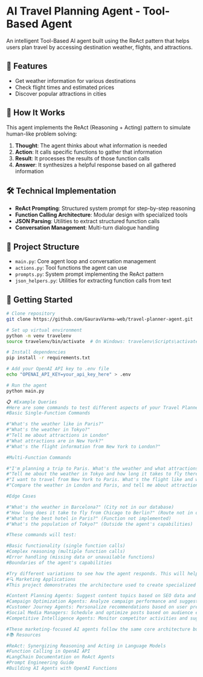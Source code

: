 # AI Travel Planning Agent - Tool-Based Agent

An intelligent Tool-Based AI agent built using the ReAct pattern that helps users plan travel by accessing destination weather, flights, and attractions.

## 🌟 Features
- Get weather information for various destinations
- Check flight times and estimated prices
- Discover popular attractions in cities

## 🧠 How It Works
This agent implements the ReAct (Reasoning + Acting) pattern to simulate human-like problem solving:

1. **Thought**: The agent thinks about what information is needed
2. **Action**: It calls specific functions to gather that information  
3. **Result**: It processes the results of those function calls
4. **Answer**: It synthesizes a helpful response based on all gathered information

## 🛠️ Technical Implementation
- **ReAct Prompting**: Structured system prompt for step-by-step reasoning
- **Function Calling Architecture**: Modular design with specialized tools
- **JSON Parsing**: Utilities to extract structured function calls
- **Conversation Management**: Multi-turn dialogue handling

## 🧩 Project Structure
- `main.py`: Core agent loop and conversation management
- `actions.py`: Tool functions the agent can use
- `prompts.py`: System prompt implementing the ReAct pattern
- `json_helpers.py`: Utilities for extracting function calls from text

## 🚀 Getting Started
```bash
# Clone repository
git clone https://github.com/GauravVarma-web/travel-planner-agent.git

# Set up virtual environment
python -m venv travelenv
source travelenv/bin/activate  # On Windows: travelenv\Scripts\activate

# Install dependencies
pip install -r requirements.txt

# Add your OpenAI API key to .env file
echo "OPENAI_API_KEY=your_api_key_here" > .env

# Run the agent
python main.py

📋 #Example Queries
#Here are some commands to test different aspects of your Travel Planner Agent:
#Basic Single-Function Commands

#"What's the weather like in Paris?"
#"What's the weather in Tokyo?"
#"Tell me about attractions in London"
#"What attractions are in New York?"
#"What's the flight information from New York to London?"

#Multi-Function Commands

#"I'm planning a trip to Paris. What's the weather and what attractions should I visit?"
#"Tell me about the weather in Tokyo and how long it takes to fly there from London"
#"I want to travel from New York to Paris. What's the flight like and what can I do there?"
#"Compare the weather in London and Paris, and tell me about attractions in both cities"

#Edge Cases

#"What's the weather in Barcelona?" (City not in our database)
#"How long does it take to fly from Chicago to Berlin?" (Route not in our database)
#"What's the best hotel in Paris?" (Function not implemented)
#"What's the population of Tokyo?" (Outside the agent's capabilities)

#These commands will test:

#Basic functionality (single function calls)
#Complex reasoning (multiple function calls)
#Error handling (missing data or unavailable functions)
#Boundaries of the agent's capabilities

#Try different variations to see how the agent responds. This will help you understand how the ReAct pattern works in practice and how you could extend the agent with additional functions.
#🔍 Marketing Applications
#This project demonstrates the architecture used to create specialized marketing agents such as:

#Content Planning Agents: Suggest content topics based on SEO data and competitor analysis
#Campaign Optimization Agents: Analyze campaign performance and suggest improvements
#Customer Journey Agents: Personalize recommendations based on user preferences
#Social Media Managers: Schedule and optimize posts based on audience engagement data
#Competitive Intelligence Agents: Monitor competitor activities and suggest strategic responses

#These marketing-focused AI agents follow the same core architecture but with specialized functions tailored to marketing tasks. For example, instead of get_weather(), a content planning agent might have functions like analyze_keywords() or check_content_gaps().
#📚 Resources

#ReAct: Synergizing Reasoning and Acting in Language Models
#Function Calling in OpenAI API
#LangChain Documentation on ReAct Agents
#Prompt Engineering Guide
#Building AI Agents with OpenAI Functions
